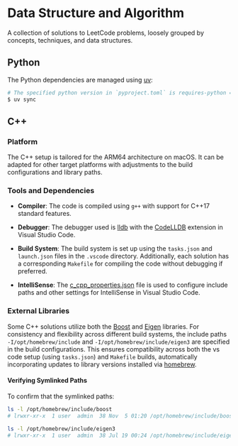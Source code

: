 # Data Structure and Algorithm

A collection of solutions to LeetCode problems, loosely grouped by concepts, techniques, and data structures.

## Python 

The Python dependencies are managed using [uv](https://docs.astral.sh/uv/):

```bash
# The specified python version in `pyproject.toml` is requires-python = ">=3.11"
$ uv sync
```

## C++

### Platform

The C++ setup is tailored for the ARM64 architecture on macOS. It can be adapted for other target platforms with adjustments to the build configurations and library paths.

### Tools and Dependencies
 
- **Compiler**: The code is compiled using `g++` with support for C++17 standard features.

- **Debugger**: The debugger used is [lldb](https://lldb.llvm.org/) with the [CodeLLDB](https://marketplace.visualstudio.com/items?itemName=vadimcn.vscode-lldb) extension in Visual Studio Code.

- **Build System**: The build system is set up using the `tasks.json` and `launch.json` files in the `.vscode` directory. Additionally, each solution has a corresponding `Makefile` for compiling the code without debugging if preferred.

- **IntelliSense**: The [c_cpp_properties.json](https://code.visualstudio.com/docs/cpp/c-cpp-properties-schema-reference) file is used to configure include paths and other settings for IntelliSense in Visual Studio Code.

### External Libraries

Some C++ solutions utilize both the [Boost](https://www.boost.org/) and [Eigen](https://eigen.tuxfamily.org/index.php?title=Main_Page) libraries. For consistency and flexibility across different build systems, the include paths `-I/opt/homebrew/include` and `-I/opt/homebrew/include/eigen3` are specified in the build configurations. This ensures compatibility across both the vs code setup (using `tasks.json`) and `Makefile` builds, automatically incorporating updates to library versions installed via [homebrew](https://brew.sh/).

#### Verifying Symlinked Paths

To confirm that the symlinked paths:

```bash
ls -l /opt/homebrew/include/boost
# lrwxr-xr-x  1 user  admin  38 Nov  5 01:20 /opt/homebrew/include/boost -> ../Cellar/boost/1.86.0_2/include/boost

ls -l /opt/homebrew/include/eigen3
# lrwxr-xr-x  1 user  admin  38 Jul 19 00:24 /opt/homebrew/include/eigen3 -> ../Cellar/eigen/3.4.0_1/include/eigen3
```
